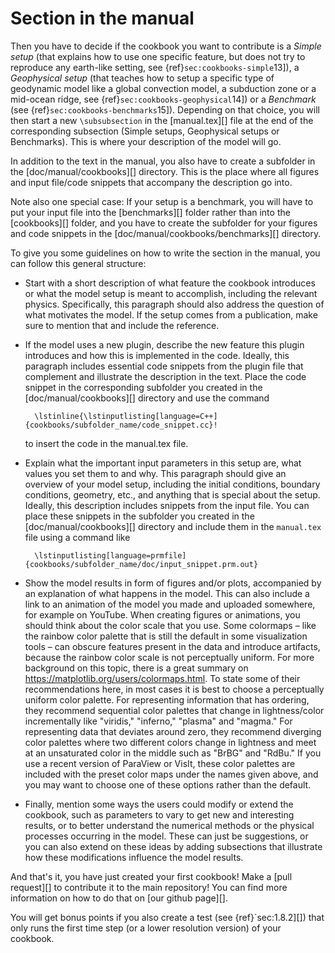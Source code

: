 # Section in the manual

Then you have to decide if the cookbook you want to contribute is a *Simple
setup* (that explains how to use one specific feature, but does not try to
reproduce any earth-like setting, see
{ref}`sec:cookbooks-simple`13]), a *Geophysical setup* (that
teaches how to setup a specific type of geodynamic model like a global
convection model, a subduction zone or a mid-ocean ridge, see
{ref}`sec:cookbooks-geophysical`14]) or a *Benchmark* (see
{ref}`sec:cookbooks-benchmarks`15]). Depending on that choice,
you will then start a new `\subsubsection` in the [manual.tex][] file at the
end of the corresponding subsection (Simple setups, Geophysical setups or
Benchmarks). This is where your description of the model will go.

In addition to the text in the manual, you also have to create a subfolder in
the [doc/manual/cookbooks][] directory. This is the place where all figures
and input file/code snippets that accompany the description go into.

Note also one special case: If your setup is a benchmark, you will have to put
your input file into the [benchmarks][] folder rather than into the
[cookbooks][] folder, and you have to create the subfolder for your figures
and code snippets in the [doc/manual/cookbooks/benchmarks][] directory.

To give you some guidelines on how to write the section in the manual, you can
follow this general structure:

-   Start with a short description of what feature the cookbook introduces or
    what the model setup is meant to accomplish, including the relevant
    physics. Specifically, this paragraph should also address the question of
    what motivates the model. If the setup comes from a publication, make sure
    to mention that and include the reference.

-   If the model uses a new plugin, describe the new feature this plugin
    introduces and how this is implemented in the code. Ideally, this
    paragraph includes essential code snippets from the plugin file that
    complement and illustrate the description in the text. Place the code
    snippet in the corresponding subfolder you created in the
    [doc/manual/cookbooks][] directory and use the command

          \lstinline{\lstinputlisting[language=C++]{cookbooks/subfolder_name/code_snippet.cc}!

    to insert the code in the manual.tex file.

-   Explain what the important input parameters in this setup are, what values
    you set them to and why. This paragraph should give an overview of your
    model setup, including the initial conditions, boundary conditions,
    geometry, etc., and anything that is special about the setup. Ideally,
    this description includes snippets from the input file. You can place
    these snippets in the subfolder you created in the
    [doc/manual/cookbooks][] directory and include them in the `manual.tex`
    file using a command like

          \lstinputlisting[language=prmfile]{cookbooks/subfolder_name/doc/input_snippet.prm.out}

-   Show the model results in form of figures and/or plots, accompanied by an
    explanation of what happens in the model. This can also include a link to
    an animation of the model you made and uploaded somewhere, for example on
    YouTube. When creating figures or animations, you should think about the
    color scale that you use. Some colormaps &ndash; like the rainbow color
    palette that is still the default in some visualization tools &ndash; can
    obscure features present in the data and introduce artifacts, because the
    rainbow color scale is not perceptually uniform. For more background on
    this topic, there is a great summary on
    <https://matplotlib.org/users/colormaps.html>. To state some of their
    recommendations here, in most cases it is best to choose a perceptually
    uniform color palette. For representing information that has ordering,
    they recommend sequential color palettes that change in lightness/color
    incrementally like "viridis," "inferno,"
    "plasma" and "magma." For representing data that
    deviates around zero, they recommend diverging color palettes where two
    different colors change in lightness and meet at an unsaturated color in
    the middle such as "BrBG" and "RdBu." If you use a
    recent version of ParaView or VisIt, these color palettes are included
    with the preset color maps under the names given above, and you may want
    to choose one of these options rather than the default.

-   Finally, mention some ways the users could modify or extend the cookbook,
    such as parameters to vary to get new and interesting results, or to
    better understand the numerical methods or the physical processes
    occurring in the model. These can just be suggestions, or you can also
    extend on these ideas by adding subsections that illustrate how these
    modifications influence the model results.

And that's it, you have just created your first cookbook! Make a [pull
request][] to contribute it to the main repository! You can find more
information on how to do that on [our github page][].

You will get bonus points if you also create a test (see
{ref}`sec:1.8.2][]) that only runs the first time step (or a lower
resolution version) of your cookbook.
